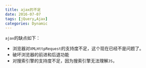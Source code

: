 ```yaml
---
title: ajax的不足
date: 2016-07-07
tags: [jQuery,Ajax]
categories: Dynamic
---
```


`ajax`的缺点如下：
- 浏览器对`XMLHttpRequest`的支持度不足，这个现在已经不是问题了。
- 破坏浏览器的前进和后退功能
- 对搜索引擎的支持度不足，因为搜索引擎无法理解`JS`，